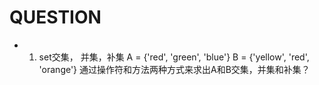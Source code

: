 # QUESTION

- 1. set交集， 并集，补集
A = {'red', 'green', 'blue'}
B = {'yellow', 'red', 'orange'}
通过操作符和方法两种方式来求出A和B交集，并集和补集？